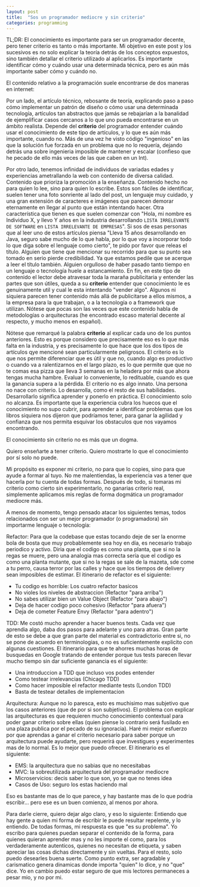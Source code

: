 ```yaml
---
layout: post
title:  "Sos un programador mediocre y sin criterio"
categories: programming
---
```


TL;DR: El conocimiento es importante para ser un programador decente, pero tener criterio es tanto o más importante. Mi objetivo en este post y los sucesivos es no solo explicar la teoría detrás de los conceptos expuestos, sino también detallar el criterio utilizado al aplicarlos. Es importante identificar cómo y cuándo usar una determinada técnica, pero es aún más importante saber cómo y cuándo no.

El contenido relativo a la programación suele encontrarse de dos maneras en internet:

Por un lado, el artículo técnico, rebosante de teoría, explicando paso a paso cómo implementar un patrón de diseño o cómo usar una determinada tecnología, artículos tan abstractos que jamás se rebajarían a la banalidad de ejemplificar casos cercanos a lo que uno pueda encontrarse en un ámbito realista. Depende del **criterio** del programador entender cuándo usar el conocimiento de este tipo de artículos, y lo que es aún más importante, cuando no. Más de una vez he visto código "ingenioso" en las que la solución fue forzada en un problema que no lo requería, dejando detrás una sobre ingenieria imposible de mantener y escalar (confieso que he pecado de ello más veces de las que caben en un Int).

Por otro lado, tenemos infinidad de individuos de variadas edades y experiencias ametrallando la web con contenido de diversa calidad. Contenido que prioriza la promoción a la enseñanza. Contenido hecho no para quien lo lee, sino para quien lo escribe. Estos son fáciles de identificar, suelen tener una foto sonriente al lado del post, un lenguaje muy cuidado, y una gran extensión de caracteres e imágenes que parecen demorar eternamente en llegar al punto que están intentando hacer. Otra característica que tienen es que suelen comenzar con "Hola, mi nombre es Individuo X, y llevo Y años en la industria desarrollando `LISTA IRRELEVANTE DE SOFTWARE` en `LISTA IRRELEVANTE DE EMPRESAS`". Si sos de esas personas que al leer uno de estos artículos piensa "Lleva 15 años desarrollando en Java, seguro sabe mucho de lo que habla, por lo que voy a incorporar todo lo que diga sobre el lenguaje como cierto", te pido por favor que releas el título. Alguien que tiene que mencionar su recorrido para que su punto sea tomado en serio pierde credibilidad. Ya que estamos pedile que se acerque a leer el título también. Alguien orgulloso de haber pasado tanto tiempo en un lenguaje o tecnología huele a estancamiento. En fin, en este tipo de contenido el lector debe atravesar toda la maraña publicitaria y entender las partes que son útiles, queda a su **criterio** entender que conocimiento le es genuinamente util y cual le esta intentando "vender algo". Algunos ni siquiera parecen tener contenido más allá de publicitarse a ellos mismos, a la empresa para la que trabajan, o a la tecnología o a framework que utilizan. Nótese que pocas son las veces que este contenido habla de metodologías o arquitecturas (he encontrado escaso material decente al respecto, y mucho menos en español).

Nótese que remarqué la palabra **criterio** al explicar cada uno de los puntos anteriores. Esto es porque considero que precisamente eso es lo que más falta en la industria, y es precisamente lo que hace que los dos tipos de artículos qye mencioné sean particularmente peligrosos. El criterio es lo que nos permite diferenciar que es útil y que no, cuando algo es productivo o cuando va a ralentizarnos en el largo plazo, es lo que permite que que no te comas esa pizza que lleva 3 semanas en la heladera por más que ahora tengas mucha hambre. Evaluar lo conveniente, lo redituable, cuando es que la ganancia supera a la pérdida. El criterio no es algo innato. Una persona no nace con criterio. Lo desarrolla, como el resto de sus habilidades. Desarrollarlo significa aprender y ponerlo en práctica. El conocimiento solo no alcanza. Es importante que la experiencia cubra los huecos que el conocimiento no supo cubrir, para aprender a identificar problemas que los libros siquiera nos dijeron que podríamos tener, para ganar la agilidad y confianza que nos permita esquivar los obstaculos que nos vayamos encontrando.

El conocimiento sin criterio no es más que un dogma.

Quiero enseñarte a tener criterio. Quiero mostrarte lo que el conocimiento por sí solo no puede.

Mi propósito es exponer mi criterio, no para que lo copies, sino para que ayude a formar al tuyo. No me malentiendas, la experiencia vas a tener que hacerla por tu cuenta de todas formas. Después de todo, si tomaras mi criterio como cierto sin experimentarlo, no ganarias criterio real, simplemente aplicamos mis reglas de forma dogmática un programador mediocre más.

A menos de momento, tengo pensado atacar los siguientes temas, todos relacionados con ser un mejor programador (o programadora) sin importarme lenguaje o tecnología:

Refactor: Para que la codebase que estas tocando deje de ser la enorme bola de bosta que muy probablemente sea hoy en día, es necesario trabajo periodico y activo. Diria que el codigo es como una planta, que si no la regas se muere, pero una analogia mas correcta sería que el codigo es como una planta mutante, que si no la regas se sale de la mazeta, sde come a tu perro, causa terror por las calles y hace que los tiempos de delivery sean imposibles de estimar. El itinerario de refactor es el siguiente:
- Tu codigo es horrible: Los cuatro refactor basicos
- No violes los niveles de abstraccion (Refactor "para arriba")
- No sabes utilizar bien un Value Object (Refactor "para abajo")
- Deja de hacer codigo poco cohesivo (Refactor "para afuera")
- Deja de cometer Feature Envy (Refactor "para adentro")

TDD: Me costó mucho aprender a hacer buenos tests. Cada vez que aprendia algo, daba dos pasos para adelante y uno para atras. Gran parte de esto se debe a que gran parte del material es contradictorio entre si, no se pone de acuerdo en terminologias, o no es suficientemente explicito con algunas cuestiones. El itinerario para que te ahorres muchas horas de busquedas en Google tratando de entender porque tus tests parecen llevar mucho tiempo sin dar suficiente ganancia es el siguiente:
- Una introduccion a TDD que incluso vos podes entender
- Como testear irrelevancias (Chicago TDD)
- Como hacer imposible el refactor mediante tests (London TDD)
- Basta de testear detalles de implementacion

Arquitectura: Aunque no lo paresca, esto es muchisimo mas subjetivo que los casos anteriores (que de por si son subjetivos). El problema con explicar las arquitecturas es que requieren mucho conocimiento contextual para poder ganar criterio sobre ellas (quien piense lo contrario será fusilado en una plaza publica por el pecado de su ignoracia). Haré mi mejor esfuerzo por que aprendas a ganar el criterio necesario para saber porque un arquitectura puede ayudarte, pero requerirá que investigues y experimentes mas de lo normal. Es lo mejor que puedo ofrecer. El itinerario es el siguiente:
- EMS: la arquitectura que no sabias que no necesitabas
- MVC: la sobreutilizada arquitectura del programador mediocre
- Microservicios: decis saber lo que son, yo se que no tenes idea
- Casos de Uso: seguro los estas haciendo mal

Eso es bastante mas de lo que parece, y hay bastante mas de lo que podria escribir... pero ese es un buen comienzo, al menos por ahora.

Para darle cierre, quiero dejar algo claro, y eso lo siguiente: Entiendo que hay gente a quien mi forma de escribir le puede resultar repelente, y lo entiendo. De todas formas, mi respuesta es que "es su problema". Yo escribo para quienes puedan separar el contenido de la forma, para quienes quieran aprender mas y no les importe el como, para los verdaderamente autenticos, quienes no necesitan de etiqueta, y saben apreciar las cosas dichas directamente y sin vueltas. Para el resto, solo puedo desearles buena suerte. Como punto extra, ser agradable y carismatico genera dinamicas donde importa "quien" lo dice, y no "que" dice. Yo en cambio puedo estar seguro de que mis lectores permaneces a pesar mio, y no por mi.